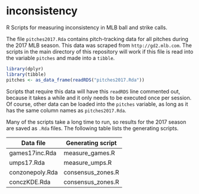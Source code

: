 # inconsistency
R Scripts for measuring inconsistency in MLB ball and strike calls. 

The file `pitches2017.Rda` contains pitch-tracking data for all pitches during the 2017 MLB season. This data was scraped from `http://gd2.mlb.com`. The scripts in the main directory of this repository will work if this file is read into the variable `pitches` and made into a `tibble`. 

```R
library(dplyr)
library(tibble)
pitches <- as_data_frame(readRDS("pitches2017.Rda"))
```

Scripts that require this data will have this `readRDS` line commented out, because it takes a while and it only needs to be executed once per session. Of course, other data can be loaded into the `pitches` variable, as long as it has the same column names as `pitches2017.Rda`.

Many of the scripts take a long time to run, so results for the 2017 season are saved as `.Rda` files. The following table lists the generating scripts.

| Data file | Generating script |
|-----------|-------------------|
| games17inc.Rda |  measure_games.R |
| umps17.Rda |  measure_umps.R |
| conzonepoly.Rda | consensus_zones.R |
| conczKDE.Rda | consensus_zones.R |
